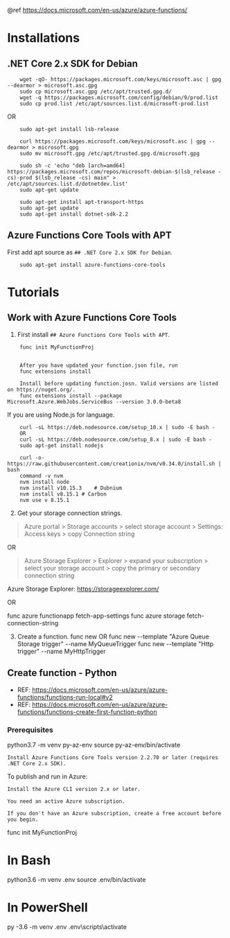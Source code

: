 
@ref https://docs.microsoft.com/en-us/azure/azure-functions/

# Installations

## .NET Core 2.x SDK for Debian

```
	wget -qO- https://packages.microsoft.com/keys/microsoft.asc | gpg --dearmor > microsoft.asc.gpg
	sudo cp microsoft.asc.gpg /etc/apt/trusted.gpg.d/
	wget -q https://packages.microsoft.com/config/debian/9/prod.list
	sudo cp prod.list /etc/apt/sources.list.d/microsoft-prod.list
```
OR
```
	sudo apt-get install lsb-release

	curl https://packages.microsoft.com/keys/microsoft.asc | gpg --dearmor > microsoft.gpg
	sudo mv microsoft.gpg /etc/apt/trusted.gpg.d/microsoft.gpg

	sudo sh -c 'echo "deb [arch=amd64] https://packages.microsoft.com/repos/microsoft-debian-$(lsb_release -cs)-prod $(lsb_release -cs) main" > /etc/apt/sources.list.d/dotnetdev.list'
	sudo apt-get update
```

```
	sudo apt-get install apt-transport-https
	sudo apt-get update
	sudo apt-get install dotnet-sdk-2.2
```

## Azure Functions Core Tools with APT

First add apt source as `## .NET Core 2.x SDK for Debian`.

```
	sudo apt-get install azure-functions-core-tools
```

# Tutorials


## Work with Azure Functions Core Tools

1. First install `## Azure Functions Core Tools with APT`.
```
	func init MyFunctionProj

	
	After you have updated your function.json file, run
	func extensions install

	Install before updating function.josn. Valid versions are listed on https://nuget.org/.
	func extensions install --package Microsoft.Azure.WebJobs.ServiceBus --version 3.0.0-beta8
```

If you are using Node.js for language.
```
	curl -sL https://deb.nodesource.com/setup_10.x | sudo -E bash -
	OR
	curl -sL https://deb.nodesource.com/setup_8.x | sudo -E bash -
	sudo apt-get install nodejs

	curl -o- https://raw.githubusercontent.com/creationix/nvm/v0.34.0/install.sh | bash
	command -v nvm
	nvm install node
	nvm install v10.15.3	# Dubnium
	nvm install v8.15.1	# Carbon
	nvm use v 8.15.1
```
2. Get your storage connection strings.

> Azure portal > Storage accounts > select storage account > Settings: Access keys > copy Connection string

OR

> Azure Storage Explorer > Explorer > expand your subscription > select your storage account > copy the primary or secondary connection string

Azure Storage Explorer: https://storageexplorer.com/

OR

func azure functionapp fetch-app-settings <FunctionAppName>
func azure storage fetch-connection-string <StorageAccountName>

3. Create a function.
func new
OR
func new --template "Azure Queue Storage trigger" --name MyQueueTrigger
func new --template "Http trigger" --name MyHttpTrigger


## Create function - Python

- REF: https://docs.microsoft.com/en-us/azure/azure-functions/functions-run-local#v2
- REF: https://docs.microsoft.com/en-us/azure/azure-functions/functions-create-first-function-python

### Prerequisites
python3.7 -m venv py-az-env
source py-az-env/bin/activate

    Install Azure Functions Core Tools version 2.2.70 or later (requires .NET Core 2.x SDK).

To publish and run in Azure:

    Install the Azure CLI version 2.x or later.

    You need an active Azure subscription.

    If you don't have an Azure subscription, create a free account before you begin.



func init MyFunctionProj

# In Bash
python3.6 -m venv .env
source .env/bin/activate

# In PowerShell
py -3.6 -m venv .env
.env\scripts\activate
